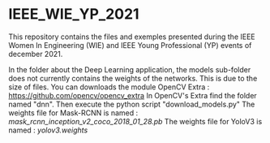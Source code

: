 # IEEE_WIE_YP_2021 

This repository contains the files and exemples presented during the IEEE Women In Engineering (WIE) and IEEE Young Professional (YP) events of december 2021.

In the folder about the Deep Learning application, the models sub-folder does not currently contains the weights of the networks.
This is due to the size of files.
You can downloads the module OpenCV Extra : https://github.com/opencv/opencv_extra
In OpenCV's Extra find the folder named "dnn".
Then execute the python script "download_models.py"
The weights file for Mask-RCNN is named : _mask_rcnn_inception_v2_coco_2018_01_28.pb_
The weights file for YoloV3 is named : _yolov3.weights_
